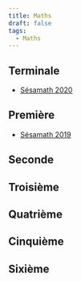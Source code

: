 ```yaml
---
title: Maths
draft: false
tags: 
  - Maths
---
```


## Terminale
- [Sésamath 2020](https://manuel.sesamath.net/numerique/index.php?ouvrage=mstsspe_2020&page_gauche=2)
## Première
- [Sésamath 2019](https://manuel.sesamath.net/numerique/index.php?ouvrage=ms1spe_2019&page_gauche=2)
## Seconde

## Troisième
## Quatrième
## Cinquième
## Sixième
